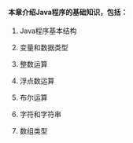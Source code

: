 #### 本章介绍Java程序的基础知识，包括：

1. Java程序基本结构

2. 变量和数据类型

3. 整数运算
         
4. 浮点数运算
         
5. 布尔运算
         
6. 字符和字符串
         
7. 数组类型